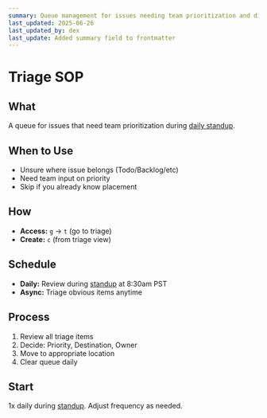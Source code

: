```yaml
---
summary: Queue management for issues needing team prioritization and discussion
last_updated: 2025-06-26
last_updated_by: dex
last_update: Added summary field to frontmatter
---
```


# Triage SOP

## What
A queue for issues that need team prioritization during [daily standup](./daily-standup.md).

## When to Use
- Unsure where issue belongs (Todo/Backlog/etc)
- Need team input on priority
- Skip if you already know placement

## How
- **Access:** `g` → `t` (go to triage)
- **Create:** `c` (from triage view)

## Schedule
- **Daily:** Review during [standup](./daily-standup.md) at 8:30am PST
- **Async:** Triage obvious items anytime

## Process
1. Review all triage items
2. Decide: Priority, Destination, Owner
3. Move to appropriate location
4. Clear queue daily

## Start
1x daily during [standup](./daily-standup.md). Adjust frequency as needed.